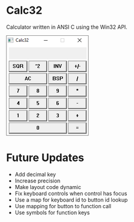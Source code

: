 # Calc32
Calculator written in ANSI C using the Win32 API.

![Alt text](/screenshots/calc32.png?raw=true "Calc32")

# Future Updates

* Add decimal key
* Increase precision
* Make layout code dynamic
* Fix keyboard controls when control has focus
* Use a map for keyboard id to button id lookup
* Use mapping for button to function call
* Use symbols for function keys
